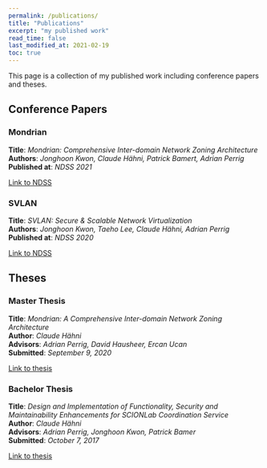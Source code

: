 ```yaml
---
permalink: /publications/
title: "Publications"
excerpt: "my published work"
read_time: false
last_modified_at: 2021-02-19
toc: true
---
```


This page is a collection of my published work including conference papers and theses.

## Conference Papers
### Mondrian
**Title**: *Mondrian: Comprehensive Inter-domain Network Zoning Architecture*  
**Authors**: *Jonghoon Kwon, Claude Hähni, Patrick
Bamert, Adrian Perrig*  
**Published at**: *NDSS 2021*

[Link to NDSS](https://www.ndss-symposium.org/ndss-paper/mondrian-comprehensive-inter-domain-network-zoning-architecture/)

### SVLAN
**Title**: *SVLAN: Secure & Scalable Network Virtualization*  
**Authors**: *Jonghoon Kwon, Taeho Lee, Claude Hähni, Adrian Perrig*  
**Published at**: *NDSS 2020*

[Link to NDSS](https://www.ndss-symposium.org/ndss-paper/svlan-secure-scalable-network-virtualization/)

## Theses
### Master Thesis
**Title**: *Mondrian: A Comprehensive Inter-domain Network Zoning Architecture*  
**Author**: *Claude Hähni*  
**Advisors**: *Adrian Perrig, David Hausheer, Ercan Ucan*  
**Submitted**: *September 9, 2020*

[Link to thesis](https://github.com/chaehni/master-thesis/blob/master/thesis.pdf)

### Bachelor Thesis
**Title**: *Design and Implementation of Functionality, Security and
Maintainability Enhancements for SCIONLab Coordination Service*  
**Author**: *Claude Hähni*  
**Advisors**: *Adrian Perrig, Jonghoon Kwon, Patrick Bamer*  
**Submitted**: *October 7, 2017*

[Link to thesis](https://github.com/chaehni/bachelor-thesis/blob/master/thesis.pdf)